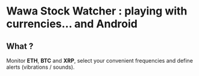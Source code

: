 # Wawa Stock Watcher : playing with currencies... and Android


## What ?

Monitor **ETH**, **BTC** and **XRP**, select your convenient frequencies and define alerts (vibrations / sounds).
